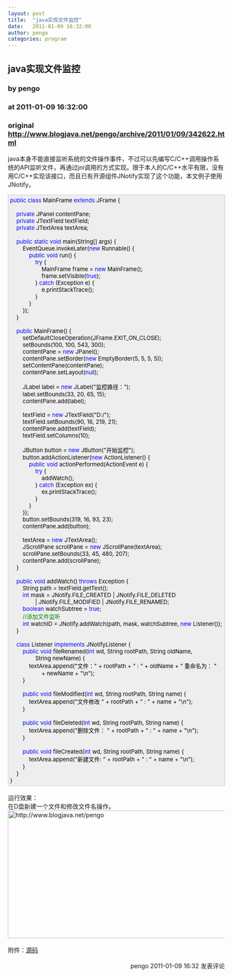 ```yaml
---
layout: post
title:  "java实现文件监控"
date:   2011-01-09 16:32:00
author: pengo
categories: program
---
```


## java实现文件监控
### by pengo
### at 2011-01-09 16:32:00
### original <http://www.blogjava.net/pengo/archive/2011/01/09/342622.html>

<p>java本身不能直接监听系统的文件操作事件，不过可以先编写C/C++调用操作系统的API监听文件，再通过jni调用的方式实现。限于本人的C/C++水平有限，没有用C/C++实现该接口，而且已有开源组件JNotify实现了这个功能，本文例子使用JNotify。<br>
</p>
<div style="border-bottom:#cccccc 1px solid;border-left:#cccccc 1px solid;padding-bottom:4px;background-color:#eeeeee;padding-left:4px;width:98%;padding-right:5px;font-size:13px;word-break:break-all;border-top:#cccccc 1px solid;border-right:#cccccc 1px solid;padding-top:4px"><span style="color:#0000ff">public</span><span style="color:#000000"> </span><span style="color:#0000ff">class</span><span style="color:#000000"> MainFrame </span><span style="color:#0000ff">extends</span><span style="color:#000000"> JFrame {<br>
<br>
    </span><span style="color:#0000ff">private</span><span style="color:#000000"> JPanel contentPane;<br>
    </span><span style="color:#0000ff">private</span><span style="color:#000000"> JTextField textField;<br>
    </span><span style="color:#0000ff">private</span><span style="color:#000000"> JTextArea textArea;<br>
<br>
    </span><span style="color:#0000ff">public</span><span style="color:#000000"> </span><span style="color:#0000ff">static</span><span style="color:#000000"> </span><span style="color:#0000ff">void</span><span style="color:#000000"> main(String[] args) {<br>
        EventQueue.invokeLater(</span><span style="color:#0000ff">new</span><span style="color:#000000"> Runnable() {<br>
            </span><span style="color:#0000ff">public</span><span style="color:#000000"> </span><span style="color:#0000ff">void</span><span style="color:#000000"> run() {<br>
                </span><span style="color:#0000ff">try</span><span style="color:#000000"> {<br>
                    MainFrame frame </span><span style="color:#000000">=</span><span style="color:#000000"> </span><span style="color:#0000ff">new</span><span style="color:#000000"> MainFrame();<br>
                    frame.setVisible(</span><span style="color:#0000ff">true</span><span style="color:#000000">);<br>
                } </span><span style="color:#0000ff">catch</span><span style="color:#000000"> (Exception e) {<br>
                    e.printStackTrace();<br>
                }<br>
            }<br>
        });<br>
    }<br>
<br>
    </span><span style="color:#0000ff">public</span><span style="color:#000000"> MainFrame() {<br>
        setDefaultCloseOperation(JFrame.EXIT_ON_CLOSE);<br>
        setBounds(</span><span style="color:#000000">100</span><span style="color:#000000">, </span><span style="color:#000000">100</span><span style="color:#000000">, </span><span style="color:#000000">543</span><span style="color:#000000">, </span><span style="color:#000000">300</span><span style="color:#000000">);<br>
        contentPane </span><span style="color:#000000">=</span><span style="color:#000000"> </span><span style="color:#0000ff">new</span><span style="color:#000000"> JPanel();<br>
        contentPane.setBorder(</span><span style="color:#0000ff">new</span><span style="color:#000000"> EmptyBorder(</span><span style="color:#000000">5</span><span style="color:#000000">, </span><span style="color:#000000">5</span><span style="color:#000000">, </span><span style="color:#000000">5</span><span style="color:#000000">, </span><span style="color:#000000">5</span><span style="color:#000000">));<br>
        setContentPane(contentPane);<br>
        contentPane.setLayout(</span><span style="color:#0000ff">null</span><span style="color:#000000">);<br>
<br>
        JLabel label </span><span style="color:#000000">=</span><span style="color:#000000"> </span><span style="color:#0000ff">new</span><span style="color:#000000"> JLabel(</span><span style="color:#000000">"</span><span style="color:#000000">监控路径：</span><span style="color:#000000">"</span><span style="color:#000000">);<br>
        label.setBounds(</span><span style="color:#000000">33</span><span style="color:#000000">, </span><span style="color:#000000">20</span><span style="color:#000000">, </span><span style="color:#000000">65</span><span style="color:#000000">, </span><span style="color:#000000">15</span><span style="color:#000000">);<br>
        contentPane.add(label);<br>
<br>
        textField </span><span style="color:#000000">=</span><span style="color:#000000"> </span><span style="color:#0000ff">new</span><span style="color:#000000"> JTextField(</span><span style="color:#000000">"</span><span style="color:#000000">D:/</span><span style="color:#000000">"</span><span style="color:#000000">);<br>
        textField.setBounds(</span><span style="color:#000000">90</span><span style="color:#000000">, </span><span style="color:#000000">16</span><span style="color:#000000">, </span><span style="color:#000000">219</span><span style="color:#000000">, </span><span style="color:#000000">21</span><span style="color:#000000">);<br>
        contentPane.add(textField);<br>
        textField.setColumns(</span><span style="color:#000000">10</span><span style="color:#000000">);<br>
<br>
        JButton button </span><span style="color:#000000">=</span><span style="color:#000000"> </span><span style="color:#0000ff">new</span><span style="color:#000000"> JButton(</span><span style="color:#000000">"</span><span style="color:#000000">开始监控</span><span style="color:#000000">"</span><span style="color:#000000">);<br>
        button.addActionListener(</span><span style="color:#0000ff">new</span><span style="color:#000000"> ActionListener() {<br>
            </span><span style="color:#0000ff">public</span><span style="color:#000000"> </span><span style="color:#0000ff">void</span><span style="color:#000000"> actionPerformed(ActionEvent e) {<br>
                </span><span style="color:#0000ff">try</span><span style="color:#000000"> {<br>
                    addWatch();<br>
                } </span><span style="color:#0000ff">catch</span><span style="color:#000000"> (Exception ex) {<br>
                    ex.printStackTrace();<br>
                }<br>
            }<br>
        });<br>
        button.setBounds(</span><span style="color:#000000">319</span><span style="color:#000000">, </span><span style="color:#000000">16</span><span style="color:#000000">, </span><span style="color:#000000">93</span><span style="color:#000000">, </span><span style="color:#000000">23</span><span style="color:#000000">);<br>
        contentPane.add(button);<br>
<br>
        textArea </span><span style="color:#000000">=</span><span style="color:#000000"> </span><span style="color:#0000ff">new</span><span style="color:#000000"> JTextArea();<br>
        JScrollPane scrollPane </span><span style="color:#000000">=</span><span style="color:#000000"> </span><span style="color:#0000ff">new</span><span style="color:#000000"> JScrollPane(textArea);<br>
        scrollPane.setBounds(</span><span style="color:#000000">33</span><span style="color:#000000">, </span><span style="color:#000000">45</span><span style="color:#000000">, </span><span style="color:#000000">480</span><span style="color:#000000">, </span><span style="color:#000000">207</span><span style="color:#000000">);<br>
        contentPane.add(scrollPane);<br>
    }<br>
<br>
    </span><span style="color:#0000ff">public</span><span style="color:#000000"> </span><span style="color:#0000ff">void</span><span style="color:#000000"> addWatch() </span><span style="color:#0000ff">throws</span><span style="color:#000000"> Exception {<br>
        String path </span><span style="color:#000000">=</span><span style="color:#000000"> textField.getText();<br>
        </span><span style="color:#0000ff">int</span><span style="color:#000000"> mask </span><span style="color:#000000">=</span><span style="color:#000000"> JNotify.FILE_CREATED </span><span style="color:#000000">|</span><span style="color:#000000"> JNotify.FILE_DELETED<br>
                </span><span style="color:#000000">|</span><span style="color:#000000"> JNotify.FILE_MODIFIED </span><span style="color:#000000">|</span><span style="color:#000000"> JNotify.FILE_RENAMED;<br>
        </span><span style="color:#0000ff">boolean</span><span style="color:#000000"> watchSubtree </span><span style="color:#000000">=</span><span style="color:#000000"> </span><span style="color:#0000ff">true</span><span style="color:#000000">;<br>
        </span><span style="color:#008000">//</span><span style="color:#008000">添加文件监听</span><span style="color:#008000"><br>
</span><span style="color:#000000">        </span><span style="color:#0000ff">int</span><span style="color:#000000"> watchID </span><span style="color:#000000">=</span><span style="color:#000000"> JNotify.addWatch(path, mask, watchSubtree, </span><span style="color:#0000ff">new</span><span style="color:#000000"> Listener());<br>
    }<br>
<br>
    </span><span style="color:#0000ff">class</span><span style="color:#000000"> Listener </span><span style="color:#0000ff">implements</span><span style="color:#000000"> JNotifyListener {<br>
        </span><span style="color:#0000ff">public</span><span style="color:#000000"> </span><span style="color:#0000ff">void</span><span style="color:#000000"> fileRenamed(</span><span style="color:#0000ff">int</span><span style="color:#000000"> wd, String rootPath, String oldName,<br>
                String newName) {<br>
            textArea.append(</span><span style="color:#000000">"</span><span style="color:#000000">文件：</span><span style="color:#000000">"</span><span style="color:#000000"> </span><span style="color:#000000">+</span><span style="color:#000000"> rootPath </span><span style="color:#000000">+</span><span style="color:#000000"> </span><span style="color:#000000">"</span><span style="color:#000000"> : </span><span style="color:#000000">"</span><span style="color:#000000"> </span><span style="color:#000000">+</span><span style="color:#000000"> oldName </span><span style="color:#000000">+</span><span style="color:#000000"> </span><span style="color:#000000">"</span><span style="color:#000000"> 重命名为： </span><span style="color:#000000">"</span><span style="color:#000000"><br>
                    </span><span style="color:#000000">+</span><span style="color:#000000"> newName </span><span style="color:#000000">+</span><span style="color:#000000"> </span><span style="color:#000000">"</span><span style="color:#000000">\n</span><span style="color:#000000">"</span><span style="color:#000000">);<br>
        }<br>
<br>
        </span><span style="color:#0000ff">public</span><span style="color:#000000"> </span><span style="color:#0000ff">void</span><span style="color:#000000"> fileModified(</span><span style="color:#0000ff">int</span><span style="color:#000000"> wd, String rootPath, String name) {<br>
            textArea.append(</span><span style="color:#000000">"</span><span style="color:#000000">文件修改 </span><span style="color:#000000">"</span><span style="color:#000000"> </span><span style="color:#000000">+</span><span style="color:#000000"> rootPath </span><span style="color:#000000">+</span><span style="color:#000000"> </span><span style="color:#000000">"</span><span style="color:#000000"> : </span><span style="color:#000000">"</span><span style="color:#000000"> </span><span style="color:#000000">+</span><span style="color:#000000"> name </span><span style="color:#000000">+</span><span style="color:#000000"> </span><span style="color:#000000">"</span><span style="color:#000000">\n</span><span style="color:#000000">"</span><span style="color:#000000">);<br>
        }<br>
<br>
        </span><span style="color:#0000ff">public</span><span style="color:#000000"> </span><span style="color:#0000ff">void</span><span style="color:#000000"> fileDeleted(</span><span style="color:#0000ff">int</span><span style="color:#000000"> wd, String rootPath, String name) {<br>
            textArea.append(</span><span style="color:#000000">"</span><span style="color:#000000">删除文件： </span><span style="color:#000000">"</span><span style="color:#000000"> </span><span style="color:#000000">+</span><span style="color:#000000"> rootPath </span><span style="color:#000000">+</span><span style="color:#000000"> </span><span style="color:#000000">"</span><span style="color:#000000"> : </span><span style="color:#000000">"</span><span style="color:#000000"> </span><span style="color:#000000">+</span><span style="color:#000000"> name </span><span style="color:#000000">+</span><span style="color:#000000"> </span><span style="color:#000000">"</span><span style="color:#000000">\n</span><span style="color:#000000">"</span><span style="color:#000000">);<br>
        }<br>
<br>
        </span><span style="color:#0000ff">public</span><span style="color:#000000"> </span><span style="color:#0000ff">void</span><span style="color:#000000"> fileCreated(</span><span style="color:#0000ff">int</span><span style="color:#000000"> wd, String rootPath, String name) {<br>
            textArea.append(</span><span style="color:#000000">"</span><span style="color:#000000">新建文件: </span><span style="color:#000000">"</span><span style="color:#000000"> </span><span style="color:#000000">+</span><span style="color:#000000"> rootPath </span><span style="color:#000000">+</span><span style="color:#000000"> </span><span style="color:#000000">"</span><span style="color:#000000"> : </span><span style="color:#000000">"</span><span style="color:#000000"> </span><span style="color:#000000">+</span><span style="color:#000000"> name </span><span style="color:#000000">+</span><span style="color:#000000"> </span><span style="color:#000000">"</span><span style="color:#000000">\n</span><span style="color:#000000">"</span><span style="color:#000000">);<br>
        }<br>
    }<br>
}</span></div>
<br>
运行效果：<br>
在D盘新建一个文件和修改文件名操作。<br>
<img border="0" alt="http://www.blogjava.net/pengo" src="http://www.blogjava.net/images/blogjava_net/pengo/2011.01.09fileMonit.jpg" width="538" height="297"><br>
<br>
附件：<a title="源码" href="http://download.csdn.net/source/2971706">源码</a> 
<img src="http://www.blogjava.net/pengo/aggbug/342622.html" width="1" height="1"><br><br><div align="right"><a style="text-decoration:none" href="http://www.blogjava.net/pengo/">pengo</a> 2011-01-09 16:32 <a href="http://www.blogjava.net/pengo/archive/2011/01/09/342622.html#Feedback" style="text-decoration:none">发表评论</a></div>